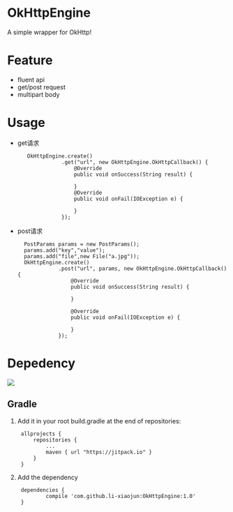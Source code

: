 # OkHttpEngine
A simple wrapper for OkHttp!

# Feature
- fluent api
- get/post request
- multipart body

# Usage
- get请求

		 OkHttpEngine.create()
                    .get("url", new OkHttpEngine.OkHttpCallback() {
                        @Override
                        public void onSuccess(String result) {
                            
                        }
                        @Override
                        public void onFail(IOException e) {

                        }
                    });

- post请求

		PostParams params = new PostParams();
        params.add("key","value");
        params.add("file",new File("a.jpg"));
        OkHttpEngine.create()
                   .post("url", params, new OkHttpEngine.OkHttpCallback() {
                       @Override
                       public void onSuccess(String result) {

                       }

                       @Override
                       public void onFail(IOException e) {

                       }
                   });

# Depedency
[![](https://jitpack.io/v/li-xiaojun/OkHttpEngine.svg)](https://jitpack.io/#li-xiaojun/OkHttpEngine)

## Gradle
1. Add it in your root build.gradle at the end of repositories:

		allprojects {
			repositories {
				...
				maven { url "https://jitpack.io" }
			}
		}

2. Add the dependency

		dependencies {
		        compile 'com.github.li-xiaojun:OkHttpEngine:1.0'
		}

	
